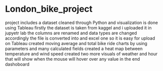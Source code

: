 # London_bike_project
project includes a dataset cleaned through Python and visualization is done using Tableau 
firstly the dataset is taken from kaggel and i uploaded it in jupyetr lab 
the columns are renamed and data types are changed accordingly 
the file is converted into and excel one so it is easy for upload on Tableau
created moving average and total bike ride charts by using parameters and many calculated fields 
created a heat map between temperature and wind speed
created two more visuals of weather and hour that will show when the mouse will hover over any value in the end dashoboard 

